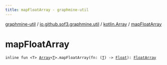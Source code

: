 ```yaml
---
title: mapFloatArray - graphmine-util
---
```


[graphmine-util](../../index.html) / [io.github.sof3.graphmine.util](../index.html) / [kotlin.Array](index.html) / [mapFloatArray](./map-float-array.html)

# mapFloatArray

`inline fun <T> `[`Array`](https://kotlinlang.org/api/latest/jvm/stdlib/kotlin/-array/index.html)`<`[`T`](map-float-array.html#T)`>.mapFloatArray(fn: (`[`T`](map-float-array.html#T)`) -> `[`Float`](https://kotlinlang.org/api/latest/jvm/stdlib/kotlin/-float/index.html)`): `[`FloatArray`](https://kotlinlang.org/api/latest/jvm/stdlib/kotlin/-float-array/index.html)